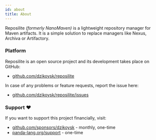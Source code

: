 ```yaml
---
id: about
title: About
---
```


Reposilite *(formerly NanoMaven)* is a lightweight repository manager for Maven artifacts. It is a simple solution to replace managers like Nexus, Archiva or Artifactory.

### Platform

Reposilite is an open source project and its development takes place on GitHub:

* [github.com/dzikoysk/reposilite](https://github.com/dzikoysk/reposilite)

In case of any problems or feature requests, report the issue here:

* [github.com/dzikoysk/reposilite/issues](https://github.com/dzikoysk/reposilite/issues)

### Support ❤️

If you want to support this project financially, visit:

* [github.com/sponsors/dzikoysk](https://github.com/sponsors/dzikoysk) - monthly, one-time
* [panda-lang.org/support](https://panda-lang.org/support/) - one-time
